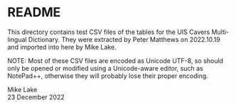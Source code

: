 # README

This directory contains test CSV files of the tables for the UIS Cavers Multi-lingual Dictionary.
They were extracted by Peter Matthews on 2022.10.19 and imported into here by Mike Lake.

NOTE: Most of these CSV files are encoded as Unicode UTF-8, so should only be opened or modified using a Unicode-aware editor, such as NotePad++, otherwise they will probably lose their proper encoding. 

Mike Lake     
23 December 2022

